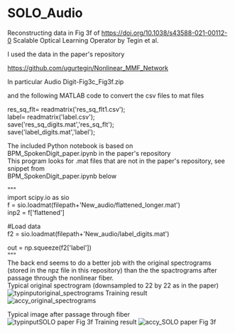 # SOLO_Audio
Reconstructing data in Fig 3f of https://doi.org/10.1038/s43588-021-00112-0
Scalable Optical Learning Operator by Tegin et al.

I used the data in the paper's repository 

https://github.com/ugurtegin/Nonlinear_MMF_Network

In particular Audio Digit-Fig3c_Fig3f.zip

and the following MATLAB code to convert the csv files to mat files

res_sq_flt= readmatrix('res_sq_flt1.csv');  
label= readmatrix('label.csv');  
save('res_sq_digits.mat','res_sq_flt');  
save('label_digits.mat','label');  

The included Python notebook is based on  
BPM_SpokenDigit_paper.ipynb in the paper's repository  
This program looks for .mat files that are not in the paper's repository, see snippet from  
BPM_SpokenDigit_paper.ipynb below

"""  
import scipy.io as sio  
f = sio.loadmat(filepath+'New_audio/flattened_longer.mat')  
inp2 = f['flattened']  

#Load data  
f2 = sio.loadmat(filepath+'New_audio/label_digits.mat')  

out = np.squeeze(f2['label'])  
"""  
The back end seems to do a better job with the original spectrograms (stored in the npz file in this repository) than the the spactrograms after passage through the nonlinear fiber.  
Typical original spectrogram (downsampled to 22 by 22 as in the paper)  
![typinputoriginal_spectrograms](https://user-images.githubusercontent.com/36680270/201202824-13ed3a00-b45e-415a-ace7-40b631fd8c02.png)
Training result  
![accy_original_spectrograms](https://user-images.githubusercontent.com/36680270/201202295-f7a9d84b-f981-4682-baaa-629bd40704d5.png)

Typical image after passage through fiber  
![typinputSOLO paper Fig 3f](https://user-images.githubusercontent.com/36680270/201203046-6fa04f06-d4bd-43c6-ad18-e30fe2036aa8.png)
Training result
![accy_SOLO paper Fig 3f](https://user-images.githubusercontent.com/36680270/201203484-1a3d6313-5e6a-463b-82f9-0780cabaea7f.png)

